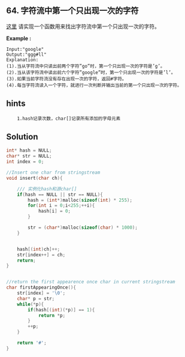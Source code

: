 ## 64. 字符流中第一个只出现一次的字符
[这里](https://www.acwing.com/problem/content/60/)
请实现一个函数用来找出字符流中第一个只出现一次的字符。

**Example :**
```
Input:"google"
Output:"ggg#ll"
Explanation:
(1).当从字符流中只读出前两个字符”go”时，第一个只出现一次的字符是’g’。
(2).当从该字符流中读出前六个字符”google”时，第一个只出现一次的字符是’l’。
(3).如果当前字符流没有存在出现一次的字符，返回#字符。
(4).每当字符流读入一个字符，就进行一次判断并输出当前的第一个只出现一次的字符。
```
## hints
```
    1.hash记录次数，char[]记录所有添加的字母元素
```
## Solution
``` c
int* hash = NULL;
char* str = NULL;
int index = 0;

//Insert one char from stringstream
void insert(char ch){

    /// 实例化hash和源char[]
    if(hash == NULL || str == NULL){
        hash = (int*)malloc(sizeof(int) * 255);
        for(int i = 0;i<255;++i){
            hash[i] = 0;
        }

        str = (char*)malloc(sizeof(char) * 1000);
    }


    hash[(int)ch]++;
    str[index++] = ch;
    return;
}


//return the first appearence once char in current stringstream
char firstAppearingOnce(){
    str[index] = '\0';
    char* p = str;
    while(*p){
        if(hash[(int)(*p)] == 1){
            return *p;
        }
        ++p;
    }

    return '#';
}
```